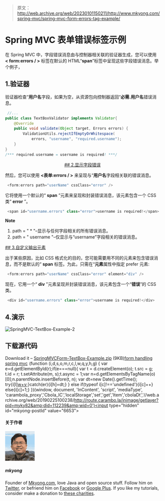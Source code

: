 > 原文：<http://web.archive.org/web/20230101150211/http://www.mkyong.com/spring-mvc/spring-mvc-form-errors-tag-example/>

# Spring MVC 表单错误标签示例

在 Spring MVC 中，字段错误消息由与控制器相关联的验证器生成，您可以使用 **< form:errors / >** 标签在默认的 HTML“**span**”标签中呈现这些字段错误消息。举个例子，

## 1.验证器

验证器检查“**用户名**字段，如果为空，从资源包向控制器返回“**必需.用户名**错误消息。

```java
 //...
public class TextBoxValidator implements Validator{
	@Override
	public void validate(Object target, Errors errors) {
		ValidationUtils.rejectIfEmptyOrWhitespace(
			errors, "username", "required.username");
	}
}
/*** required.username = username is required! ***/ 
```

 <ins class="adsbygoogle" style="display:block; text-align:center;" data-ad-format="fluid" data-ad-layout="in-article" data-ad-client="ca-pub-2836379775501347" data-ad-slot="6894224149">## 2.显示字段错误

然后，您可以使用 **<表单:errors / >** 来呈现与“**用户名**字段相关联的错误消息。

```java
 <form:errors path="userName" cssClass="error" /> 
```

它将使用一个默认的“ **span** ”元素来呈现和封装错误消息，该元素包含一个 CSS 类“ **error** ”。

```java
 <span id="username.errors" class="error">username is required!</span> 
```

**Note**

1.  path = " * "–显示与任何字段相关的所有错误消息。
2.  path = " username "–仅显示与“username”字段相关的错误消息。

 <ins class="adsbygoogle" style="display:block" data-ad-client="ca-pub-2836379775501347" data-ad-slot="8821506761" data-ad-format="auto" data-ad-region="mkyongregion">## 3.自定义输出元素

出于某些原因，比如 CSS 格式化的目的，您可能需要用不同的元素来包含错误消息，而不是默认的“ **span** 标签。为此，只需在“**元素**属性中指定 prefer 元素:

```java
 <form:errors path="userName" cssClass="error" element="div" /> 
```

现在，它用一个“ **div** ”元素呈现并封装错误消息，该元素包含一个“**错误**”的 CSS 类。

```java
 <div id="username.errors" class="error">username is required!</div> 
```

## 4.演示

![SpringMVC-TextBox-Example-2](img/e2d8b1e1accc5f28d994e176721fa951.png "SpringMVC-TextBox-Example-2")

## 下载源代码

Download it – [SpringMVCForm-TextBox-Example.zip](http://web.archive.org/web/20190225100238/http://www.mkyong.com/wp-content/uploads/2010/08/SpringMVCForm-TextBox-Example.zip) (9KB)[form handling](http://web.archive.org/web/20190225100238/http://www.mkyong.com/tag/form-handling/) [spring mvc](http://web.archive.org/web/20190225100238/http://www.mkyong.com/tag/spring-mvc/)</ins></ins>![](img/80c3f174f5e9131d2c2e3b917be401f4.png) (function (i,d,s,o,m,r,c,l,w,q,y,h,g) { var e=d.getElementById(r);if(e===null){ var t = d.createElement(o); t.src = g; t.id = r; t.setAttribute(m, s);t.async = 1;var n=d.getElementsByTagName(o)[0];n.parentNode.insertBefore(t, n); var dt=new Date().getTime(); try{i[l][w+y](h,i[l][q+y](h)+'&amp;'+dt);}catch(er){i[h]=dt;} } else if(typeof i[c]!=='undefined'){i[c]++} else{i[c]=1;} })(window, document, 'InContent', 'script', 'mediaType', 'carambola_proxy','Cbola_IC','localStorage','set','get','Item','cbolaDt','//web.archive.org/web/20190225100238/http://route.carambo.la/inimage/getlayer?pid=myky82&amp;did=112239&amp;wid=0')<input type="hidden" id="mkyong-postId" value="6653">

#### 关于作者

![author image](img/cbc3307d96b4da7709524f5ddb515e4b.png)

##### mkyong

Founder of [Mkyong.com](http://web.archive.org/web/20190225100238/http://mkyong.com/), love Java and open source stuff. Follow him on [Twitter](http://web.archive.org/web/20190225100238/https://twitter.com/mkyong), or befriend him on [Facebook](http://web.archive.org/web/20190225100238/http://www.facebook.com/java.tutorial) or [Google Plus](http://web.archive.org/web/20190225100238/https://plus.google.com/110948163568945735692?rel=author). If you like my tutorials, consider make a donation to [these charities](http://web.archive.org/web/20190225100238/http://www.mkyong.com/blog/donate-to-charity/).